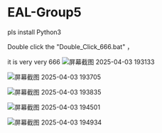 # EAL-Group5

pls install Python3

Double click the "Double_Click_666.bat" ，

it is very very 666
![屏幕截图 2025-04-03 193133](https://github.com/user-attachments/assets/f4c2923d-5b71-4fdf-94ae-fce5df45f279)

![屏幕截图 2025-04-03 193705](https://github.com/user-attachments/assets/26db6acb-e288-499b-b9ec-3ab6ab4310c2)

![屏幕截图 2025-04-03 193835](https://github.com/user-attachments/assets/b21e5087-79ab-4b30-ba34-56885b571388)

![屏幕截图 2025-04-03 194501](https://github.com/user-attachments/assets/77035172-a2a6-4b58-9ffc-f1353693cb08)

![屏幕截图 2025-04-03 194934](https://github.com/user-attachments/assets/d23d69f8-4c6c-41cc-bda1-27f0c6490707)
